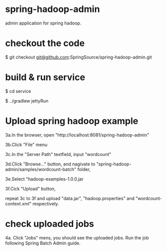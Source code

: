 spring-hadoop-admin
===================

admin application for spring hadoop.

# checkout the code

$ git checkout git@github.com:SpringSource/spring-hadoop-admin.git

# build & run service

$ cd service

$ ../gradlew jettyRun

# Upload spring hadoop example

3a.In the browser, open "http://localhost:8081/spring-hadoop-admin"

3b.Click "File" menu

3c.In the "Server Path" textfield, input "wordcount"

3d.Click "Browse..." button, and nagivate to "spring-hadoop-admin/samples/wordcount-batch" folder,

3e.Select "hadoop-examples-1.0.0.jar

3f.Cick "Upload" button,

repeat 3c to 3f and upload "data.jar", "hadoop.properties" and "wordcount-context.xml" respectively.


# check uploaded jobs

4a. Click "Jobs" mens, you should see the uploaded jobs. Run the job following Spring Batch Admin guide.

 
